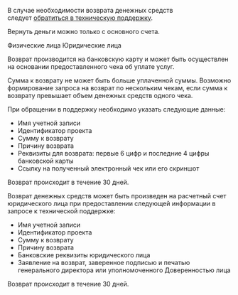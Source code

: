 В случае необходимости возврата денежных средств следует [обратиться в техническую поддержку](https://mcs.mail.ru/docs/ru/contacts). 

<warn>

Вернуть деньги можно только с основного счета.

</warn>

<tabs>
<tablist>
<tab>Физические лица</tab>
<tab>Юридические лица</tab>
</tablist>
<tabpanel>

Возврат производится на банковскую карту и может быть осуществлен на основании предоставленного чека об уплате услуг. 

Сумма к возврату не может быть больше уплаченной суммы. Возможно формирование запроса на возврат по нескольким чекам, если сумма к возврату превышает объем денежных средств одного чека.

При обращении в поддержку необходимо указать следующие данные:
* Имя учетной записи
* Идентификатор проекта
* Сумму к возврату
* Причину возврата
* Реквизиты для возврата: первые 6 цифр и последние 4 цифры банковской карты
* Ссылку на полученный электронный чек или его скриншот 

Возврат происходит в течение 30 дней.

</tabpanel>
<tabpanel>

Возврат денежных средств может быть произведен на расчетный счет юридического лица при предоставлении следующей информации в запросе к технической поддержке:
* Имя учетной записи
* Идентификатор проекта
* Сумму к возврату
* Причину возврата
* Банковские реквизиты юридического лица
* Заявление на возврат, заверенное подписью и печатью генерального директора или уполномоченного Доверенностью лица

Возврат происходит в течение 30 дней.

</tabpanel>
</tabs>